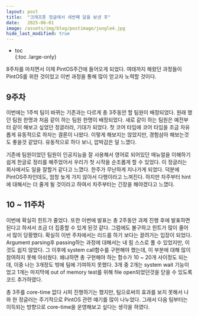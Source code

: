 ```yaml
---
layout: post
title:  "크래프톤 정글에서 세번째 달을 보낸 후"
date:   2025-06-01
image: /assets/img/blog/postimage/jungle4.jpg
hide_last_modified: true
---
```


* toc  
{:toc .large-only}

8주차를 마치면서 이제 PintOS주간에 들어오게 되었다. 여태까지 해왔던 과정들이 PintOS를 위한 것이었고 이번 과정을 통해 많이 얻고자 노력할 것이다.

## 9주차

이번에는 1주씩 팀이 바뀌는 기존과는 다르게 총 3주동안 할 팀원이 배정되었다. 원래 했던 팀원 한명과 처음 같이 하는 팀원 한명이 배정되었다. 새로 같이 하는 팀원은 예전부터 같이 해보고 싶었던 정글러라, 기대가 되었다. 첫 코어 타임에 코어 타임을 조금 자유롭게 유동적으로 하자는 결론이 나왔다. 이렇게 해보지는 않았지만, 경험삼아 해보는것도 좋을것 같았다. 유동적으로 하다 보니, 압박감은 덜 느꼈다. 

기존에 팀원이었던 팀원이 인공지능을 잘 사용해서 영어로 되어있던 매뉴얼을 이해하기 쉽게 한글로 정리를 해주었어서 우리가 첫 시작을 순조롭게 할 수 있었다. 이 정글러는 회사에서도 일을 잘할거 같다고 느꼈다. 한주가 무난하게 지나가게 되었다. 덕분에 PintOS주차인데도, 엄청 늦게 가지 않아서 다행이라고 느껴진다. 하지만 차주부터 hint에 대해서는 더 줄게 될 것이라고 하여서 차주부터는 긴장을 해야겠다고 느꼈다.


## 10 ~ 11주차

이번에 확실히 힌트가 줄었다. 또한 이번에 발표는 총 2주동안 과제 진행 후에 발표하면 된다고 하셔서 조금 더 집중할 수 있게 된것 같다. 그럼에도 불구하고 힌트가 많이 줄어서 많이 당황했다. 확실히 이번 주차에서는 리드를 하기 보다는 끌려가는 입장이 되었다. Argument parsing후 passing하는 과정에 대해서는 내 힘 스스로 풀 수 있었지만, 이것도 쉽지 않았다. 그 이후에 system call함수를 구현해야 했는데, 이 부분에 대해 많이 참여하지 못해 아쉬웠다. 왜냐하면 총 구현해야 하는 함수가 10 ~ 20개 사이정도 되는데, 이중 나는 3개정도 밖에 팀에 기여하지 못했다. 3개 중 2개는 system wait 기능이었고 1개는 마지막에 out of memory test를 위해 file open되었던것을 닫을 수 있도록 코드 추가하였다.

총 3주를 core-time 없다 시피 진행하기는 했지만, 팀으로써의 효과를 보지 못해서 나와 한 정글러는 주기적으로 PintOS 관련 얘기를 많이 나누었다. 그래서 다음 팀부터는 이득되는 방향으로 core-time을 운영해보고 싶다는 생각을 하였다. 

